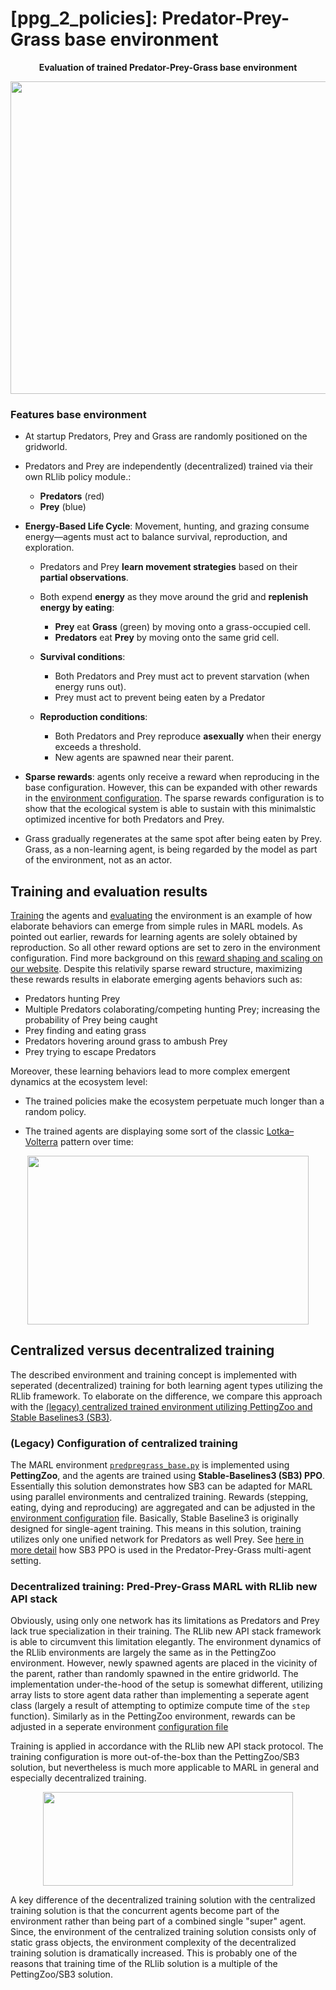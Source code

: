 # [ppg_2_policies]: Predator-Prey-Grass base environment


<p align="center">
    <b>Evaluation of trained Predator-Prey-Grass base environment</b></p>
<p align="center">
    <img align="center" src="../../../../assets/images/gifs/rllib_pygame_1000.gif" width="600" height="500" />
</p>

### Features base environment

- At startup Predators, Prey and Grass are randomly positioned on the gridworld.

- Predators and Prey are independently (decentralized) trained via their own RLlib policy module.:

  - **Predators** (red)
  - **Prey** (blue)

- **Energy-Based Life Cycle**: Movement, hunting, and grazing consume energy—agents must act to balance survival, reproduction, and exploration.

  - Predators and Prey **learn movement strategies** based on their **partial observations**.
  - Both expend **energy** as they move around the grid and **replenish energy by eating**:

    - **Prey** eat **Grass** (green) by moving onto a grass-occupied cell.
    - **Predators** eat **Prey** by moving onto the same grid cell.

  - **Survival conditions**:

    - Both Predators and Prey must act to prevent starvation (when energy runs out).
    - Prey must act to prevent being eaten by a Predator

  - **Reproduction conditions**:

      - Both Predators and Prey reproduce **asexually** when their energy exceeds a threshold.
      - New agents are spawned near their parent.
- **Sparse rewards**: agents only receive a reward when reproducing in the base configuration. However, this can be expanded with other rewards in the [environment configuration](./../ppg_2_policies/config_env.py). The sparse rewards configuration is to show that the ecological system is able to sustain with this minimalstic optimized incentive for both Predators and Prey.

- Grass gradually regenerates at the same spot after being eaten by Prey. Grass, as a non-learning agent, is being regarded by the model as part of the environment, not as an actor.


## Training and evaluation results

[Training](./train_rllib_ppo_multiagent_env.py) the agents and [evaluating](./evaluate_ppo_from_checkpoint_debug.py) the environment is an example of how elaborate behaviors can emerge from simple rules in MARL models. As pointed out earlier, rewards for learning agents are solely obtained by reproduction. So all other reward options are set to zero in the environment configuration. Find more background on this [reward shaping and scaling on our website](https://doesburg11.github.io/pred-prey-grass/marl-ppg/rewards-ppg/scaling). Despite this relativily sparse reward structure, maximizing these rewards results in elaborate emerging agents behaviors such as:
- Predators hunting Prey
- Multiple Predators colaborating/competing hunting Prey; increasing the probability of Prey being caught
- Prey finding and eating grass
- Predators hovering around grass to ambush Prey
- Prey trying to escape Predators


Moreover, these learning behaviors lead to more complex emergent dynamics at the ecosystem level:

- The trained policies make the ecosystem perpetuate much longer than a random policy.

- The trained agents are displaying some sort of the classic [Lotka–Volterra](https://en.wikipedia.org/wiki/Lotka%E2%80%93Volterra_equations) pattern over time:

<p align="center">
    <img src="../../../../assets/images/readme/PredPreyPopulation_episode.png" width="450" height="270"/>
</p>


## Centralized versus decentralized training
The described environment and training concept is implemented with seperated (decentralized) training for both learning agent types utilizing the RLlib framework. To elaborate on the difference, we compare this approach with the [(legacy) centralized trained environment utilizing PettingZoo and Stable Baselines3 (SB3)](./../../../../src/predpreygrass/pettingzoo).

### (Legacy) Configuration of centralized training
The MARL environment [`predpregrass_base.py`](./../../../../src/predpreygrass/pettingzoo/envs/predpreygrass_base.py) is implemented using **PettingZoo**, and the agents are trained using **Stable-Baselines3 (SB3) PPO**. Essentially this solution demonstrates how SB3 can be adapted for MARL using parallel environments and centralized training. Rewards (stepping, eating, dying and reproducing) are aggregated and can be adjusted in the [environment configuration](./../../../../src/predpreygrass/pettingzoo/config/config_predpreygrass.py) file. Basically, Stable Baseline3 is originally designed for single-agent training. This means in this solution, training utilizes only one unified network for Predators as well Prey. See [here in more detail](./../../../../src/predpreygrass/pettingzoo#how-sb3-ppo-is-used-in-the-predator-prey-grass-multi-agent-setting) how SB3 PPO is used in the Predator-Prey-Grass multi-agent setting.

### Decentralized training: Pred-Prey-Grass MARL with RLlib new API stack

Obviously, using only one network has its limitations as Predators and Prey lack true specialization in their training. The RLlib new API stack framework is able to circumvent this limitation elegantly. The environment dynamics of the RLlib environments are largely the same as in the PettingZoo environment. However, newly spawned agents are placed in the vicinity of the parent, rather than randomly spawned in the entire gridworld. The implementation under-the-hood of the setup is somewhat different, utilizing array lists to store agent data rather than implementing a seperate agent class (largely a result of attempting to optimize compute time of the `step` function). Similarly as in the PettingZoo environment, rewards can be adjusted in a seperate environment [configuration file](./../ppg_2_policies/config_env.py)

Training is applied in accordance with the RLlib new API stack protocol. The training configuration is more out-of-the-box than the PettingZoo/SB3 solution, but nevertheless is much more applicable to MARL in general and especially decentralized training.

<p align="center">
    <img src="./../../../../assets/images/readme/multi_agent_setup.png" width="400" height="150"/>
</p>

A key difference of the decentralized training solution with the centralized training solution is that the concurrent agents become part of the environment rather than being part of a combined single "super" agent. Since, the environment of the centralized training solution consists only of static grass objects, the environment complexity of the decentralized training solution is dramatically increased. This is probably one of the reasons that training time of the RLlib solution is a multiple of the PettingZoo/SB3 solution.
